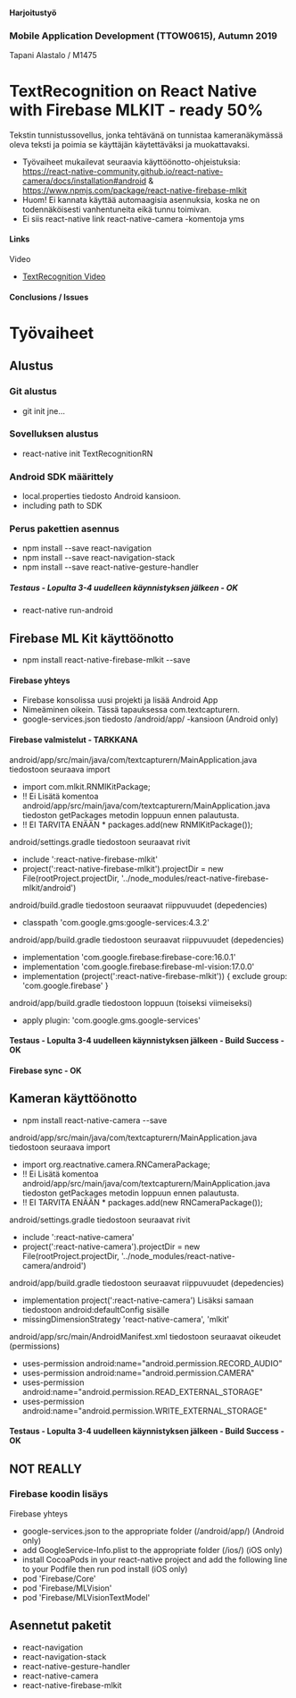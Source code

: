 #### Harjoitustyö
### Mobile Application Development (TTOW0615), Autumn 2019
Tapani Alastalo / M1475


# TextRecognition on React Native with Firebase MLKIT - ready 50%
Tekstin tunnistussovellus, jonka tehtävänä on tunnistaa kameranäkymässä oleva teksti ja poimia se käyttäjän käytettäväksi ja muokattavaksi. 

* Työvaiheet mukailevat seuraavia käyttöönotto-ohjeistuksia: https://react-native-community.github.io/react-native-camera/docs/installation#android & https://www.npmjs.com/package/react-native-firebase-mlkit
* Huom! Ei kannata käyttää automaagisia asennuksia, koska ne on todennäköisesti vanhentuneita eikä tunnu toimivan.
* Ei siis react-native link react-native-camera -komentoja yms
#### Links
Video
* [TextRecognition Video](videos/....mp4)
#### Conclusions / Issues

# Työvaiheet
## Alustus
### Git alustus
* git init jne...
### Sovelluksen alustus
* react-native init TextRecognitionRN
### Android SDK määrittely
* local.properties tiedosto Android kansioon.
* including path to SDK
### Perus pakettien asennus
* npm install --save react-navigation
* npm install --save react-navigation-stack
* npm install --save react-native-gesture-handler
##### Testaus - Lopulta 3-4 uudelleen käynnistyksen jälkeen - OK
* react-native run-android

## Firebase ML Kit käyttöönotto
* npm install react-native-firebase-mlkit --save

#### Firebase yhteys
* Firebase konsolissa uusi projekti ja lisää Android App
* Nimeäminen oikein. Tässä tapauksessa com.textcapturern.
* google-services.json tiedosto /android/app/ -kansioon (Android only)

#### Firebase valmistelut - TARKKANA
android/app/src/main/java/com/textcapturern/MainApplication.java tiedostoon seuraava import
* import com.mlkit.RNMlKitPackage;
* !! Ei Lisätä komentoa android/app/src/main/java/com/textcapturern/MainApplication.java tiedoston getPackages metodin loppuun ennen palautusta.
* !! EI TARVITA ENÄÄN * packages.add(new RNMlKitPackage());

android/settings.gradle tiedostoon seuraavat rivit
* include ':react-native-firebase-mlkit'
* project(':react-native-firebase-mlkit').projectDir = new File(rootProject.projectDir, '../node_modules/react-native-firebase-mlkit/android')

android/build.gradle tiedostoon seuraavat riippuvuudet (depedencies)
* classpath 'com.google.gms:google-services:4.3.2'

android/app/build.gradle tiedostoon seuraavat riippuvuudet (depedencies)
* implementation 'com.google.firebase:firebase-core:16.0.1'
* implementation 'com.google.firebase:firebase-ml-vision:17.0.0'
* implementation (project(':react-native-firebase-mlkit')) { exclude group: 'com.google.firebase' }

android/app/build.gradle tiedostoon loppuun (toiseksi viimeiseksi)
* apply plugin: 'com.google.gms.google-services'

#### Testaus - Lopulta 3-4 uudelleen käynnistyksen jälkeen - Build Success - OK
#### Firebase sync - OK

## Kameran käyttöönotto
* npm install react-native-camera --save

android/app/src/main/java/com/textcapturern/MainApplication.java tiedostoon seuraava import
* import org.reactnative.camera.RNCameraPackage;
* !! Ei Lisätä komentoa android/app/src/main/java/com/textcapturern/MainApplication.java tiedoston getPackages metodin loppuun ennen palautusta.
* !! EI TARVITA ENÄÄN * packages.add(new RNCameraPackage());

android/settings.gradle tiedostoon seuraavat rivit
* include ':react-native-camera'
* project(':react-native-camera').projectDir = new File(rootProject.projectDir, '../node_modules/react-native-camera/android')

android/app/build.gradle tiedostoon seuraavat riippuvuudet (depedencies)
* implementation project(':react-native-camera')
Lisäksi samaan tiedostoon android:defaultConfig sisälle
* missingDimensionStrategy 'react-native-camera', 'mlkit'

android/app/src/main/AndroidManifest.xml tiedostoon seuraavat oikeudet (permissions)
* uses-permission android:name="android.permission.RECORD_AUDIO"
* uses-permission android:name="android.permission.CAMERA"
* uses-permission android:name="android.permission.READ_EXTERNAL_STORAGE"
* uses-permission android:name="android.permission.WRITE_EXTERNAL_STORAGE"

#### Testaus - Lopulta 3-4 uudelleen käynnistyksen jälkeen - Build Success - OK

## NOT REALLY

### Firebase koodin lisäys

Firebase yhteys
* google-services.json to the appropriate folder (/android/app/) (Android only)
* add GoogleService-Info.plist to the appropriate folder (/ios/) (iOS only)
* install CocoaPods in your react-native project and add the following line to your Podfile then run pod install (iOS only)
* pod 'Firebase/Core'
* pod 'Firebase/MLVision'
* pod 'Firebase/MLVisionTextModel'


## Asennetut paketit
* react-navigation
* react-navigation-stack
* react-native-gesture-handler
* react-native-camera
* react-native-firebase-mlkit